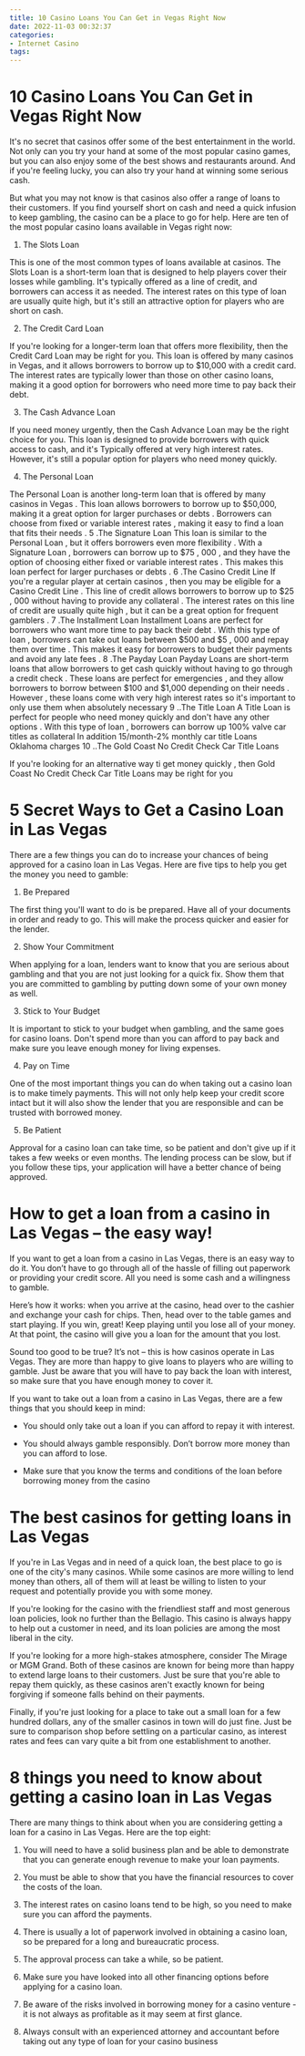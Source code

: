 ```yaml
---
title: 10 Casino Loans You Can Get in Vegas Right Now
date: 2022-11-03 00:32:37
categories:
- Internet Casino
tags:
---
```



#  10 Casino Loans You Can Get in Vegas Right Now

It's no secret that casinos offer some of the best entertainment in the world. Not only can you try your hand at some of the most popular casino games, but you can also enjoy some of the best shows and restaurants around. And if you're feeling lucky, you can also try your hand at winning some serious cash.

But what you may not know is that casinos also offer a range of loans to their customers. If you find yourself short on cash and need a quick infusion to keep gambling, the casino can be a place to go for help. Here are ten of the most popular casino loans available in Vegas right now:

1. The Slots Loan

This is one of the most common types of loans available at casinos. The Slots Loan is a short-term loan that is designed to help players cover their losses while gambling. It's typically offered as a line of credit, and borrowers can access it as needed. The interest rates on this type of loan are usually quite high, but it's still an attractive option for players who are short on cash.

2. The Credit Card Loan

If you're looking for a longer-term loan that offers more flexibility, then the Credit Card Loan may be right for you. This loan is offered by many casinos in Vegas, and it allows borrowers to borrow up to $10,000 with a credit card. The interest rates are typically lower than those on other casino loans, making it a good option for borrowers who need more time to pay back their debt.

3. The Cash Advance Loan

If you need money urgently, then the Cash Advance Loan may be the right choice for you. This loan is designed to provide borrowers with quick access to cash, and it's Typically offered at very high interest rates. However, it's still a popular option for players who need money quickly.

4. The Personal Loan

The Personal Loan is another long-term loan that is offered by many casinos in Vegas . This loan allows borrowers to borrow up to $50,000, making it a great option for larger purchases or debts . Borrowers can choose from fixed or variable interest rates , making it easy to find a loan that fits their needs .   5 .The Signature Loan  This loan is similar to the Personal Loan , but it offers borrowers even more flexibility . With a Signature Loan , borrowers can borrow up to $75 , 000 , and they have the option of choosing either fixed or variable interest rates . This makes this loan perfect for larger purchases or debts . 6 .The Casino Credit Line  If you're a regular player at certain casinos , then you may be eligible for a Casino Credit Line . This line of credit allows borrowers to borrow up to $25 , 000 without having to provide any collateral . The interest rates on this line of credit are usually quite high , but it can be a great option for frequent gamblers . 7 .The Installment Loan  Installment Loans are perfect for borrowers who want more time to pay back their debt . With this type of loan , borrowers can take out loans between $500 and $5 , 000 and repay them over time . This makes it easy for borrowers to budget their payments and avoid any late fees . 8 .The Payday Loan  Payday Loans are short-term loans that allow borrowers to get cash quickly without having to go through a credit check . These loans are perfect for emergencies , and they allow borrowers to borrow between $100 and $1,000 depending on their needs . However , these loans come with very high interest rates so it's important to only use them when absolutely necessary 9 ..The Title Loan  A Title Loan is perfect for people who need money quickly and don't have any other options . With this type of loan , borrowers can borrow up 100% valve car titles as collateral In addition 15/month-2% monthly car title Loans Oklahoma charges  10 ..The Gold Coast No Credit Check Car Title Loans

 If you're looking for an alternative way ti get money quickly , then Gold Coast No Credit Check Car Title Loans may be right for you

#  5 Secret Ways to Get a Casino Loan in Las Vegas

There are a few things you can do to increase your chances of being approved for a casino loan in Las Vegas. Here are five tips to help you get the money you need to gamble:

1. Be Prepared

The first thing you'll want to do is be prepared. Have all of your documents in order and ready to go. This will make the process quicker and easier for the lender.

2. Show Your Commitment

When applying for a loan, lenders want to know that you are serious about gambling and that you are not just looking for a quick fix. Show them that you are committed to gambling by putting down some of your own money as well.

3. Stick to Your Budget

It is important to stick to your budget when gambling, and the same goes for casino loans. Don't spend more than you can afford to pay back and make sure you leave enough money for living expenses.

4. Pay on Time

One of the most important things you can do when taking out a casino loan is to make timely payments. This will not only help keep your credit score intact but it will also show the lender that you are responsible and can be trusted with borrowed money.

5. Be Patient

Approval for a casino loan can take time, so be patient and don't give up if it takes a few weeks or even months. The lending process can be slow, but if you follow these tips, your application will have a better chance of being approved.

#  How to get a loan from a casino in Las Vegas – the easy way!

If you want to get a loan from a casino in Las Vegas, there is an easy way to do it. You don’t have to go through all of the hassle of filling out paperwork or providing your credit score. All you need is some cash and a willingness to gamble.

Here’s how it works: when you arrive at the casino, head over to the cashier and exchange your cash for chips. Then, head over to the table games and start playing. If you win, great! Keep playing until you lose all of your money. At that point, the casino will give you a loan for the amount that you lost.

Sound too good to be true? It’s not – this is how casinos operate in Las Vegas. They are more than happy to give loans to players who are willing to gamble. Just be aware that you will have to pay back the loan with interest, so make sure that you have enough money to cover it.

If you want to take out a loan from a casino in Las Vegas, there are a few things that you should keep in mind:

- You should only take out a loan if you can afford to repay it with interest.

- You should always gamble responsibly. Don’t borrow more money than you can afford to lose.

- Make sure that you know the terms and conditions of the loan before borrowing money from the casino

#  The best casinos for getting loans in Las Vegas

If you're in Las Vegas and in need of a quick loan, the best place to go is one of the city's many casinos. While some casinos are more willing to lend money than others, all of them will at least be willing to listen to your request and potentially provide you with some money.

If you're looking for the casino with the friendliest staff and most generous loan policies, look no further than the Bellagio. This casino is always happy to help out a customer in need, and its loan policies are among the most liberal in the city.

If you're looking for a more high-stakes atmosphere, consider The Mirage or MGM Grand. Both of these casinos are known for being more than happy to extend large loans to their customers. Just be sure that you're able to repay them quickly, as these casinos aren't exactly known for being forgiving if someone falls behind on their payments.

Finally, if you're just looking for a place to take out a small loan for a few hundred dollars, any of the smaller casinos in town will do just fine. Just be sure to comparison shop before settling on a particular casino, as interest rates and fees can vary quite a bit from one establishment to another.

#  8 things you need to know about getting a casino loan in Las Vegas

There are many things to think about when you are considering getting a loan for a casino in Las Vegas. Here are the top eight:

1. You will need to have a solid business plan and be able to demonstrate that you can generate enough revenue to make your loan payments.

2. You must be able to show that you have the financial resources to cover the costs of the loan.

3. The interest rates on casino loans tend to be high, so you need to make sure you can afford the payments.

4. There is usually a lot of paperwork involved in obtaining a casino loan, so be prepared for a long and bureaucratic process.

5. The approval process can take a while, so be patient.

6. Make sure you have looked into all other financing options before applying for a casino loan.

7. Be aware of the risks involved in borrowing money for a casino venture - it is not always as profitable as it may seem at first glance.

8. Always consult with an experienced attorney and accountant before taking out any type of loan for your casino business
